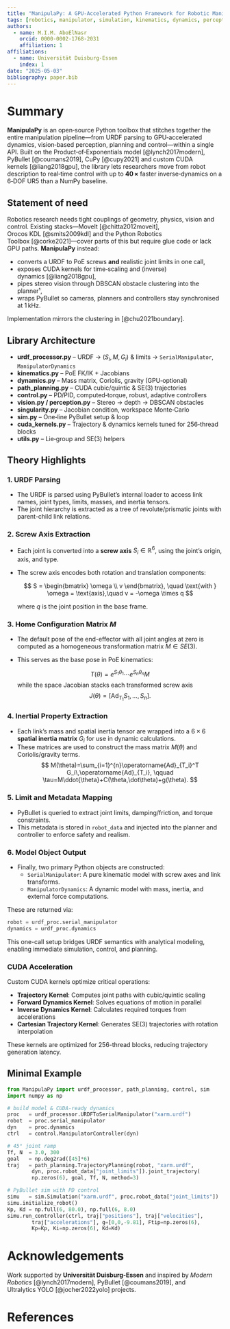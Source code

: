 ```yaml
---
title: "ManipulaPy: A GPU‑Accelerated Python Framework for Robotic Manipulation, Perception, and Control"
tags: [robotics, manipulator, simulation, kinematics, dynamics, perception, cuda, trajectory-planning, computer-vision]
authors:
  - name: M.I.M. AboElNasr
    orcid: 0000-0002-1768-2031
    affiliation: 1
affiliations:
  - name: Universität Duisburg‑Essen
    index: 1
date: "2025-05-03"
bibliography: paper.bib
---
```


# Summary

**ManipulaPy** is an open‑source Python toolbox that stitches together the entire manipulation pipeline—from URDF parsing to GPU‑accelerated dynamics, vision‑based perception, planning and control—within a single API.  Built on the Product‑of‑Exponentials model [@lynch2017modern], PyBullet [@coumans2019], CuPy [@cupy2021] and custom CUDA kernels [@liang2018gpu], the library lets researchers move from robot description to real‑time control with up to **40 ×** faster inverse‑dynamics on a 6‑DOF UR5 than a NumPy baseline.

## Statement of need

Robotics research needs tight couplings of geometry, physics, vision and control. Existing stacks—MoveIt [@chitta2012moveit], Orocos KDL [@smits2009kdl] and the Python Robotics Toolbox [@corke2021]—cover parts of this but require glue code or lack GPU paths. **ManipulaPy** instead:

* converts a URDF to PoE screws **and** realistic joint limits in one call,  
* exposes CUDA kernels for time‑scaling and (inverse) dynamics [@liang2018gpu],  
* pipes stereo vision through DBSCAN obstacle clustering into the planner¹,  
* wraps PyBullet so cameras, planners and controllers stay synchronised at 1 kHz.

Implementation mirrors the clustering in [@chu2021boundary].

## Library Architecture

* **urdf_processor.py** – URDF → $(S_i,M,G_i)$ & limits → `SerialManipulator`, `ManipulatorDynamics`  
* **kinematics.py** – PoE FK/IK + Jacobians  
* **dynamics.py** – Mass matrix, Coriolis, gravity (GPU‑optional)  
* **path_planning.py** – CUDA cubic/quintic & SE(3) trajectories  
* **control.py** – PD/PID, computed‑torque, robust, adaptive controllers  
* **vision.py / perception.py** – Stereo → depth → DBSCAN obstacles  
* **singularity.py** – Jacobian condition, workspace Monte‑Carlo  
* **sim.py** – One‑line PyBullet setup & loop  
* **cuda_kernels.py** – Trajectory & dynamics kernels tuned for 256‑thread blocks  
* **utils.py** – Lie‑group and SE(3) helpers

## Theory Highlights

### 1. URDF Parsing

- The URDF is parsed using PyBullet’s internal loader to access link names, joint types, limits, masses, and inertia tensors.
- The joint hierarchy is extracted as a tree of revolute/prismatic joints with parent-child link relations.

### 2. Screw Axis Extraction

- Each joint is converted into a **screw axis** $S_i \in \mathbb{R}^6$, using the joint’s origin, axis, and type.
- The screw axis encodes both rotation and translation components:
  
  $$
  S = \begin{bmatrix} \omega \\ v \end{bmatrix}, \quad \text{with } \omega = \text{axis},\quad v = -\omega \times q
  $$

  where $q$ is the joint position in the base frame.

### 3. Home Configuration Matrix $M$

- The default pose of the end-effector with all joint angles at zero is computed as a homogeneous transformation matrix $M \in SE(3)$.
- This serves as the base pose in PoE kinematics:

  $$
  T(\theta) = e^{S_1 \theta_1} \cdots e^{S_n \theta_n} M
  $$
while the space Jacobian stacks each transformed screw axis
$$ J(\theta)=\left[\operatorname{Ad}_{T_1}S_1,\ldots,S_n\right]. $$


### 4. Inertial Property Extraction

- Each link’s mass and spatial inertia tensor are wrapped into a $6 \times 6$ **spatial inertia matrix** $G_i$ for use in dynamic calculations.
- These matrices are used to construct the mass matrix $M(\theta)$ and Coriolis/gravity terms.
$$ M(\theta)=\sum_{i=1}^{n}\operatorname{Ad}_{T_i}^T G_i\,\operatorname{Ad}_{T_i}, \qquad \tau=M\ddot{\theta}+C(\theta,\dot\theta)+g(\theta). $$


### 5. Limit and Metadata Mapping

- PyBullet is queried to extract joint limits, damping/friction, and torque constraints.
- This metadata is stored in `robot_data` and injected into the planner and controller to enforce safety and realism.

### 6. Model Object Output

- Finally, two primary Python objects are constructed:
  - `SerialManipulator`: A pure kinematic model with screw axes and link transforms.
  - `ManipulatorDynamics`: A dynamic model with mass, inertia, and external force computations.

These are returned via:

```python
robot = urdf_proc.serial_manipulator
dynamics = urdf_proc.dynamics
```

This one-call setup bridges URDF semantics with analytical modeling, enabling immediate simulation, control, and planning.

### CUDA Acceleration

Custom CUDA kernels optimize critical operations:

- **Trajectory Kernel**: Computes joint paths with cubic/quintic scaling
- **Forward Dynamics Kernel**: Solves equations of motion in parallel
- **Inverse Dynamics Kernel**: Calculates required torques from accelerations
- **Cartesian Trajectory Kernel**: Generates SE(3) trajectories with rotation interpolation

These kernels are optimized for 256-thread blocks, reducing trajectory generation latency.

## Minimal Example

```python
from ManipulaPy import urdf_processor, path_planning, control, sim
import numpy as np

# build model & CUDA-ready dynamics
proc   = urdf_processor.URDFToSerialManipulator("xarm.urdf")
robot  = proc.serial_manipulator
dyn    = proc.dynamics
ctrl   = control.ManipulatorController(dyn)

# 45° joint ramp
Tf, N  = 3.0, 300
goal   = np.deg2rad([45]*6)
traj   = path_planning.TrajectoryPlanning(robot, "xarm.urdf",
        dyn, proc.robot_data["joint_limits"]).joint_trajectory(
        np.zeros(6), goal, Tf, N, method=3)

# PyBullet sim with PD control
simu   = sim.Simulation("xarm.urdf", proc.robot_data["joint_limits"])
simu.initialize_robot()
Kp, Kd = np.full(6, 80.0), np.full(6, 8.0)
simu.run_controller(ctrl, traj["positions"], traj["velocities"],
        traj["accelerations"], g=[0,0,-9.81], Ftip=np.zeros(6),
        Kp=Kp, Ki=np.zeros(6), Kd=Kd)
```

# Acknowledgements

Work supported by **Universität Duisburg‑Essen** and inspired by *Modern Robotics* [@lynch2017modern], PyBullet [@coumans2019], and Ultralytics YOLO [@jocher2022yolo] projects.

# References
